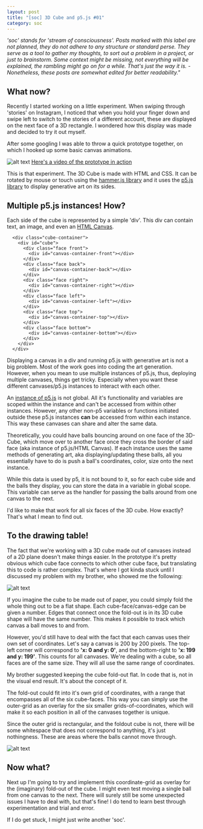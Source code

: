 ```yaml
---
layout: post
title: "[soc] 3D Cube and p5.js #01"
category: soc
---
```


*'soc' stands for 'stream of consciousness'. Posts marked with this label are not planned, they do not adhere to any structure or standard perse. They serve as a tool to gather my thoughts, to sort out a problem in a project, or just to brainstorm. Some context might be missing, not everything will be explained, the rambling might go on for a while. That's just the way it is. - Nonetheless, these posts are somewhat edited for better readability."*

## What now?

Recently I started working on a little experiment. When swiping through 'stories' on Instagram, I noticed that when you hold your finger down and swipe left to switch to the stories of a different account, these are displayed on the next face of a 3D rectangle. I wondered how this display was made and decided to try it out myself.

After some googling I was able to throw a quick prototype together, on which I hooked up some basic canvas animations.

![alt text](https://raw.githubusercontent.com/Kompjoeter/kompjoeter.github.io/main/_screenshots/cube.PNG "Cube")
[Here's a video of the prototype in action](https://www.youtube.com/watch?v=fhnaG788cOQ)

This is that experiment. The 3D Cube is made with HTML and CSS. It can be rotated by mouse or touch using the [hammer.js library](https://hammerjs.github.io/) and it uses the [p5.js library](https://p5js.org/) to display generative art on its sides.

## Multiple p5.js instances! How?

Each side of the cube is represented by a simple 'div'. This div can contain text, an image, and even an [HTML Canvas](https://www.w3schools.com/html/html5_canvas.asp). 

```  
  <div class="cube-container">      
    <div id="cube">
      <div class="face front">
        <div id="canvas-container-front"></div>
      </div>
      <div class="face back">
        <div id="canvas-container-back"></div>
      </div>
      <div class="face right">
        <div id="canvas-container-right"></div>
      </div>
      <div class="face left">
        <div id="canvas-container-left"></div>
      </div>
      <div class="face top">
        <div id="canvas-container-top"></div>
      </div>
      <div class="face bottom">
        <div id="canvas-container-bottom"></div>
      </div>
    </div>
  </div>
```

Displaying a canvas in a div and running p5.js with generative art is not a big problem. Most of the work goes into coding the art generation. However, when you mean to use multiple instances of p5.js, thus, deploying multiple canvases, things get tricky. Especially when you want these different canvases/p5.js instances to interact with each other.

An [instance of p5.js](https://p5js.org/examples/instance-mode-instantiation.html) is not global. All it's functionality and variables are scoped within the instance and can't be accessed from within other instances. However, any other non-p5 variables or functions initiated outside these p5.js instances **can** be accessed from within each instance. This way these canvases can share and alter the same data.

Theoretically, you could have balls bouncing around on one face of the 3D-Cube, which move over to another face once they cross the border of said face (aka instance of p5.js/HTML Canvas). If each instance uses the same methods of generating art, aka displaying/updating these balls, all you essentially have to do is push a ball's coordinates, color, size onto the next instance. 

While this data is used by p5, it is not bound to it, so for each cube side and the balls they display, you can store the data in a variable in global scope. This variable can serve as the handler for passing the balls around from one canvas to the next.

I'd like to make that work for all six faces of the 3D cube. How exactly? That's what I mean to find out.

## To the drawing table!

The fact that we're working with a 3D cube made out of canvases instead of a 2D plane doesn't make things easier. In the prototype it's pretty obvious which cube face connects to which other cube face, but translating this to code is rather complex. That's where I got kinda stuck until I discussed my problem with my brother, who showed me the following:

![alt text](https://raw.githubusercontent.com/Kompjoeter/kompjoeter.github.io/main/_screenshots/drawing.png "Blueprint")

If you imagine the cube to be made out of paper, you could simply fold the whole thing out to be a flat shape. Each cube-face/canvas-edge can be given a number. Edges that connect once the fold-out is in its 3D cube shape will have the same number. This makes it possible to track which canvas a ball moves to and from.

However, you'd still have to deal with the fact that each canvas uses their own set of coordinates. Let's say a canvas is 200 by 200 pixels. The top-left corner will correspond to **'x: 0 and y: 0'**, and the bottom-right to **'x: 199 and y: 199'**. This counts for all canvases. We're dealing with a cube, so all faces are of the same size. They will all use the same range of coordinates.

My brother suggested keeping the cube fold-out flat. In code that is, not in the visual end result. It's about the concept of it. 

The fold-out could fit into it's own grid of coordinates, with a range that encompasses all of the six cube-faces. This way you can simply use the outer-grid as an overlay for the six smaller grids-of-coordinates, which will make it so each position in all of the canvases together is unique. 

Since the outer grid is rectangular, and the foldout cube is not, there will be some whitespace that does not correspond to anything, it's just nothingness. These are areas where the balls cannot move through.

![alt text](https://raw.githubusercontent.com/Kompjoeter/kompjoeter.github.io/main/_screenshots/drawing2.png "Blueprint")

## Now what?

Next up I'm going to try and implement this coordinate-grid as overlay for the (imaginary) fold-out of the cube. I might even test moving a single ball from one canvas to the next. There will surely still be some unexpected issues I have to deal with, but that's fine! I do tend to learn best through experimentation and trial and error. 

If I do get stuck, I might just write another 'soc'.